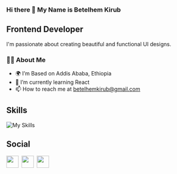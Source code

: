 ### Hi there 👋 My Name is Betelhem Kirub
## Frontend Developer

I'm passionate about creating beautiful and functional UI designs.


### 👩‍💻 About Me 

-  🌍 I’m Based on Addis Ababa, Ethiopia
-  🧠 I’m currently learning React
-  📫 How to reach me at betelhemkirub@gmail.com

## Skills

![My Skills](https://skillicons.dev/icons?i=py,html,css,sass,tailwind,react,git,github,)

## Social

<a href="https://www.twitter.com/klassno3" rel="nofollow"><img src="https://raw.githubusercontent.com/danielcranney/readme-generator/main/public/icons/socials/twitter.svg" width="32" height="32" style="max-width: 100%;"></a>&nbsp;
<a href="https://www.github.com/klassno3"><img src="https://raw.githubusercontent.com/danielcranney/readme-generator/main/public/icons/socials/github.svg" width="32" height="32" style="max-width: 100%;"></a>&nbsp;
<a href="https://www.linkedin.com/in/betelhem-kirub-7830a926b/" rel="nofollow"><img src="https://raw.githubusercontent.com/danielcranney/readme-generator/main/public/icons/socials/linkedin.svg" width="32" height="32" style="max-width: 100%;"></a> &nbsp;
